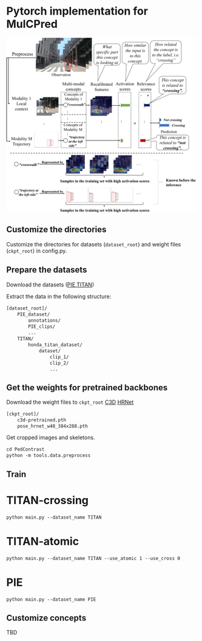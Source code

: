 # Pytorch implementation for MulCPred
<img src="https://github.com/Equinoxxxxx/MulCPred_code/blob/master/fig1_00.png" width="500px">

## Customize the directories
Customize the directories for datasets (```dataset_root```) and weight files (```ckpt_root```) in config.py.

## Prepare the datasets
Download the datasets ([PIE](https://github.com/aras62/PIEPredict?tab=readme-ov-file#PIE_dataset),[TITAN](https://usa.honda-ri.com/titan))

Extract the data in the following structure:
```
[dataset_root]/
    PIE_dataset/
        annotations/
        PIE_clips/
        ...
    TITAN/
        honda_titan_dataset/
            dataset/
                clip_1/
                clip_2/
                ...
```
## Get the weights for pretrained backbones
Download the weight files to ```ckpt_root```
[C3D](https://drive.google.com/file/d/19NWziHWh1LgCcHU34geoKwYezAogv9fX/view?usp=sharing)
[HRNet](https://drive.google.com/open?id=1UoJhTtjHNByZSm96W3yFTfU5upJnsKiS)
```
[ckpt_root]/
    c3d-pretrained.pth
    pose_hrnet_w48_384x288.pth
```
Get cropped images and skeletons.
```
cd PedContrast
python -m tools.data.preprocess
```

## Train
# TITAN-crossing
```
python main.py --dataset_name TITAN
```

# TITAN-atomic
```
python main.py --dataset_name TITAN --use_atomic 1 --use_cross 0
```

# PIE
```
python main.py --dataset_name PIE
```

## Customize concepts
TBD

